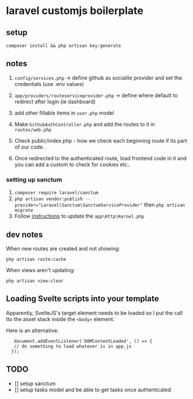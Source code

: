 # laravel customjs boilerplate

## setup

`composer install && php artisan key:generate`

## notes

1. `config/services.php` -> define github as socialite provider and set the credentials (use .env values)

2. `app/providers/routeserviceprovider.php` -> define where default to redirect after login (ie dashboard)

3. add other fillable items in `user.php` model

4. Make `GithubAuthController.php` and add the routes to it in `routes/web.php`

5. Check public/index.php - how we check each beginning route if its part of our code.

6. Once redirected to  the authenticated route, load frontend code in it and you can add a custom <script> </script> to check for cookies etc..



### setting up sanctum

1. `composer require laravel/sanctum`
2. `php artisan vendor:publish --provider="Laravel\Sanctum\SanctumServiceProvider"` then `php artisan migrate`
3. Follow [instructions](https://laravel.com/docs/9.x/sanctum) to update the `app\Http\Kernel.php` 

## dev notes

When new routes are created and not showing:

```
php artisan route:cache
```

When views aren't updating:

```
php artisan view:clear 
```

## Loading Svelte scripts into your template 

Apparently, SvelteJS's target element needs to be loaded so I put the call tto the asset stack inside the `<body>` element.

Here is an alternative:
```
   document.addEventListener('DOMContentLoaded', () => { 
   // do something to load whatever is in app.js
  });
```

## TODO

- [] setup sanctum
- [] setup tasks model and be able to get tasks once authenticated
